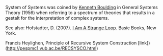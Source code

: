 System of Systems was coined by [Kenneth Boulding](https://en.wikipedia.org/wiki/Kenneth_E._Boulding) in General Systems Theory (1956) when referring to a spectrum of theories that results in a gestalt for the interpretation of complex systems.

See also: Hofstadter, D. (2007). [I Am A Strange Loop](https://en.wikipedia.org/wiki/I_Am_a_Strange_Loop). Basic Books, New York.

Francis Heylighen, Principle of Recursive System Construction  [link])(http://pespmc1.vub.ac.be/RECSYSCO.html)
